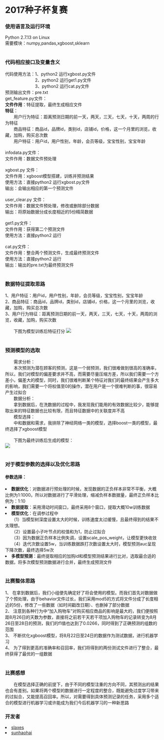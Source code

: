 # 2017种子杯复赛</br>
### 使用语言及运行环境</br>
Python 2.7.13 on Linux</br>
需要模块：numpy,pandas,xgboost,sklearn</br></br>
### 代码相应接口及变量含义</br>
代码使用方法：1、python2 运行xgbost.py文件</br>
&#12288;&#12288;&#12288;&#12288;&#12288;&#12288;&#12288;2、python2 运行get1.py文件</br>
&#12288;&#12288;&#12288;&#12288;&#12288;&#12288;&#12288;3、python2 运行cat.py文件</br>
预测输出文件：pre.txt</br>
get_feature.py文件：</br>
<b>文件作用</b>：特征提取，最终生成相应文件</br>
<b>特征</b>：</br>
&#12288;&#12288;用户行为特征：距离预测日期的前一天，两天，三天，七天，十天，两周的行为特征</br>
&#12288;&#12288;商品特征：商品id，品牌id，类别id，店铺id，价格，这一个月里的浏览，收藏，加购，购买总次数</br>
&#12288;&#12288;用户特征：用户id，用户性别，年龄，会员等级，宝宝性别，宝宝年龄</br></br>
infodata.py文件：</br>
文件作用：数据文件预处理</br></br>
xgbost.py 文件：</br>
文件作用：xgboost模型搭建，训练并预测结果</br>
使用方法：直接python2 运行xgbost.py文件</br>
输出：会输出相应的第一个预测文件</br></br>
user_clear.py 文件：</br>
文件作用：数据文件预处理，修改或删除部分数据</br>
输出：将原始数据分成长度相近的5份精简数据</br></br>
get1.py文件：</br>
文件作用：获得第二个预测文件</br>
使用方法：直接python2 运行</br></br>
cat.py文件：</br>
文件作用：整合两个预测文件，生成最终预测文件</br>
使用方法：直接python2 运行</br>
输出：输出的pre.txt为最终预测文件</br></br>
### 数据特征提取思路</br>
1、用户特征：用户id，用户性别，年龄，会员等级，宝宝性别，宝宝年龄</br>
2、商品特征：商品id，品牌id，类别id，店铺id，价格，这一个月里的浏览，收藏，加购，购买总次数</br>
3、用户行为特征：距离预测日期的前一天，两天，三天，七天，十天，两周的浏览，收藏，加购，购买次数</br></br>
&#12288;&#12288;下图为模型训练后特征打分
![](https://github.com/slaxes/SeedCup_semifinal2017_final/blob/master/img/point.jpg)</br></br>
### 预测模型的选取</br>
&#12288;&#12288;需求分析：</br>
&#12288;&#12288;本次预测为潜在顾客的预测，这是一个弱预测，我们很难做到很高的准确率，所以，我们对模型的偏差要求并不高，而需要尽量压缩方差，所以我们需要一个方差小，偏差大的模型，同时，我们很难判断某个特征对我们的最终结果会产生多大的影响，我们需要一个将权值至0的操作，潜在用户是一个很难判断的事，很容易产生过拟合</br>
&#12288;&#12288;数据分析：</br>
&#12288;&#12288;拿到数据后，在洗数据的过程中，我发现我们能用的有效数据比较少，能够提取出来的特征数据也比较有限，而且特征数据中的关联度并不高</br>
&#12288;&#12288;模型选择：</br>
&#12288;&#12288;中和数据和需求，我排除了神经网络一类的模型，选择boost一类的模型，最终选择了xgboost模型</br></br>
&#12288;&#12288;下图为最终训练后生成的模型：</br>
![](https://github.com/slaxes/SeedCup_semifinal2017_final/blob/master/img/xgboost.jpg)</br></br>
### 对于模型参数的选择以及优化思路</br>
#### 参数选择：</br>
<b><li>数据优化</b>：对数据进行预处理的时候，发现数据的正负样本非常不平衡，大概比例为1:1000。所以对数据进行了平滑处理，缩减负样本数据量，最终正负样本比例为：1:10</br>
<b><li>数据提取</b>：采用滑动时间窗口，最终采用8个窗口，提取大概10w训练数据</br>
<b><li>模型优化</b>：在调参过程中</br>
&#12288;&#12288;（1）当模型树深度设置太大的时候，训练速度太过缓慢，且最终得到的结果不太理想。</br>
&#12288;&#12288;（2）设置最小子叶节点的权值和为1，防止过拟合</br>
&#12288;&#12288;（3）因为数据正负样本比例失调，设置scale_pos_weight，让模型更快收敛</br>
&#12288;&#12288;（4）迭代次数设置5w，当训练数据跌打次数设置太大时，模型预测auc呈现下降次数，最终选择5w次</br>
<b><li>多模型预测</b>：最终提取相应的加购id和模型预测结果进行比对，选取最合适的数据，将多次模型预测数据进行合并，最终生成预测文件</br></br>  
### 比赛整体思路</br>
1、 在拿到数据后，我们小组便先确定好了将会使用的模型。而我们首先对数据做了个预处理，由于behavior文件过长，我们采用mod5的方式将文件分成了长度相近的5份，修改了一些数据（如时间戳改日期）、也删掉了部分数据</br>
2、 注意到各种行为中“加入购物车”对购买相应商品的影响是最大的，我们便按照距8月26日的天数为参数，直接将之前若干天若干项加入购物车的记录转变为8月26日至28日的预测，我们的f1值也达到了0.0266，同时得到了正确预测的组数的范围</br>
3、 不断优化xgboost模型，将8月22日至24日的数据作为测试数据，进行机器学习</br>
4、 为了得到更高的准确率和召回率，我们将得到的两份测试文件进行了整合，最终获得了最优的一组数据</br></br>
### 比赛感想</br>
&#12288;&#12288;在模型选择正确的前提下，由于不同的模型注重的方向不同，其预测出的结果也会有差别。如果将两个模型的数据进行一定程度的整合，既能避免过度学习带来的过拟合，又能提高召回率。所以，对需要得到具体预测记录的任务，采用多个适合的模型进行机器学习或许能成为我们今后机器学习的一种新思路
### 开发者</br>
<li><a href=https://github.com/slaxes>slaxes<a></br>
<li><a href=https://github.com/sunhaohai>sunhaohai<a></br>

